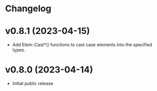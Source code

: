 # Changelog

# v0.8.1 (2023-04-15)
-  Add Elem::Cast*() functions to cast case elements into the specified types.

# v0.8.0 (2023-04-14)
- Initial public release
